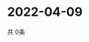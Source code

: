 # 2022-04-09
  共 0条

  <!-- BEGIN -->
  <!-- 最后更新时间Sat Apr 09 2022 19:03:02 GMT+0000 (Coordinated Universal Time) -->
  
  <!-- END -->
  
  